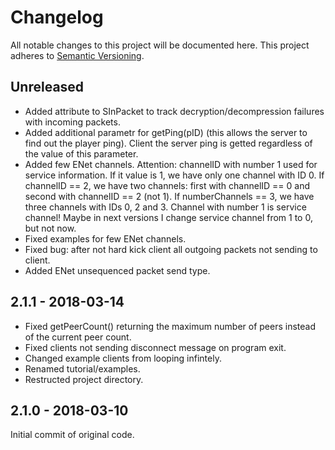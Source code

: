 # Changelog
All notable changes to this project will be documented here. This project adheres to [Semantic Versioning](http://semver.org/spec/v2.0.0.html).

## Unreleased
- Added attribute to SInPacket to track decryption/decompression failures with incoming packets.
- Added additional parametr for getPing(pID) (this allows the server to find out the player ping). Client the server ping is getted regardless of the value of this parameter.
- Added few ENet channels.
Attention: channelID with number 1 used for service information. If it value is 1, we have
only one channel with ID 0. If channelID == 2, we have two channels: first with channelID == 0
and second with channelID == 2 (not 1). If numberChannels == 3, we have three channels with
IDs 0, 2 and 3. Channel with number 1 is service channel! Maybe in next versions I change service
channel from 1 to 0, but not now.
- Fixed examples for few ENet channels.
- Fixed bug: after not hard kick client all outgoing packets not sending to client.
- Added ENet unsequenced packet send type.

## 2.1.1 - 2018-03-14
- Fixed getPeerCount() returning the maximum number of peers instead of the current peer count.
- Fixed clients not sending disconnect message on program exit. 
- Changed example clients from looping infintely.
- Renamed tutorial/examples.
- Restructed project directory.

## 2.1.0 - 2018-03-10
Initial commit of original code.